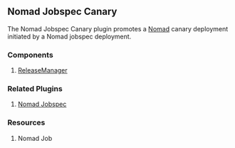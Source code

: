 ## Nomad Jobspec Canary

The Nomad Jobspec Canary plugin promotes a [Nomad](https://www.nomadproject.io/)
canary deployment initiated by a Nomad jobspec deployment.

### Components

1. [ReleaseManager](/waypoint/integrations/hashicorp/nomad-jobspec-canary/latest/components/release-manager/nomad-jobspec-canary-release-manager)

### Related Plugins

1. [Nomad Jobspec](/waypoint/integrations/hashicorp/nomad-jobspec)

### Resources

1. Nomad Job
